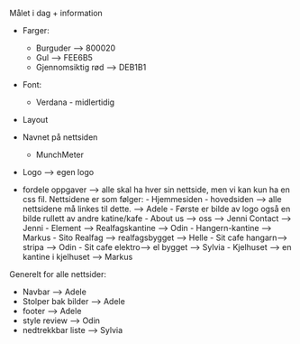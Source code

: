 Målet i dag + information
- Farger:
    - Burguder --> 800020 
    - Gul --> FEE6B5 
    - Gjennomsiktig rød --> DEB1B1 

- Font: 
    - Verdana - midlertidig 
- Layout 
- Navnet på nettsiden 
    - MunchMeter
- Logo --> egen logo 
- fordele oppgaver --> alle skal ha hver sin nettside, men vi kan kun ha en css fil. 
    Nettsidene er som følger: 
        - Hjemmesiden - hovedsiden --> alle nettsidene må linkes til dette.  --> Adele 
            - Første er bilde av logo også en bilde rullett av andre katine/kafe 
        - About us --> oss --> Jenni
            Contact --> Jenni 
        - Element --> Realfagskantine --> Odin 
        - Hangern-kantine --> Markus 
        - Sito Realfag --> realfagsbygget --> Helle 
        - Sit cafe hangarn--> stripa --> Odin 
        - Sit cafe elektro--> el bygget --> Sylvia 
        - Kjelhuset --> en kantine i kjelhuset --> Markus 

Generelt for alle nettsider:
- Navbar --> Adele
- Stolper bak bilder --> Adele
- footer --> Adele
- style review --> Odin
- nedtrekkbar liste --> Sylvia
